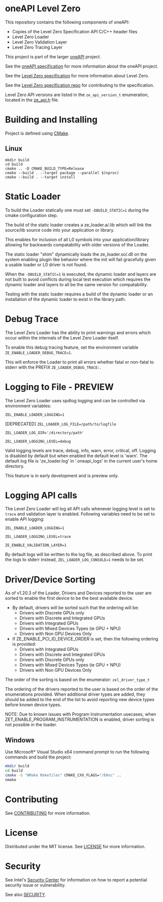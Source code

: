 # oneAPI Level Zero

This repository contains the following components of oneAPI:

- Copies of the Level Zero Specification API C/C++ header files
- Level Zero Loader
- Level Zero Validation Layer
- Level Zero Tracing Layer

This project is part of the larger [oneAPI](https://www.oneapi.com/) project.

See the [oneAPI specification](https://spec.oneapi.com/versions/latest/introduction.html) for more information about the oneAPI project.

See the [Level Zero specification](https://oneapi-src.github.io/level-zero-spec/level-zero/latest/index.html) for more information about Level Zero.

See the [Level Zero specification repo](https://github.com/oneapi-src/level-zero-spec) for contributing to the specification.

Level Zero API versions are listed in the `ze_api_version_t` enumeration, located in the
[ze_api.h](./include/ze_api.h) file.

# Building and Installing

Project is defined using [CMake](https://cmake.org/).

## Linux

```
mkdir build
cd build
cmake .. -D CMAKE_BUILD_TYPE=Release
cmake --build . --target package --parallel $(nproc)
cmake --build . --target install
```

# Static Loader
To build the Loader statically one must set `-DBUILD_STATIC=1` during the cmake configuration step.

The build of the static loader creates a ze_loader.a/.lib which will link the source/lib source code into your application or library.

This enables for inclusion of all L0 symbols into your application/library allowing for backwards compatability with older versions of the Loader.

The static loader "shim" dynamically loads the ze_loader.so/.dll on the system enabling plugin like behavior where the init will fail gracefully given a usable loader or L0 driver is not found.

When the `-DBUILD_STATIC=1` is executed, the dynamic loader and layers are not built to avoid conflicts during local test execution which requires the dynamic loader and layers to all be the same version for compatability.

Testing with the static loader requires a build of the dynamic loader or an installation of the dynamic loader to exist in the library path.

# Debug Trace
The Level Zero Loader has the ability to print warnings and errors which occur within the internals of the Level Zero Loader itself.

To enable this debug tracing feature, set the environment variable `ZE_ENABLE_LOADER_DEBUG_TRACE=1`.

This will enforce the Loader to print all errors whether fatal or non-fatal to stderr with the PREFIX `ZE_LOADER_DEBUG_TRACE:`.


# Logging to File - PREVIEW
The Level Zero Loader uses spdlog logging and can be controlled via environment variables:

`ZEL_ENABLE_LOADER_LOGGING=1`

[DEPRECATED] `ZEL_LOADER_LOG_FILE=/path/to/logfile`

`ZEL_LOADER_LOG_DIR='/directory/path'`

`ZEL_LOADER_LOGGING_LEVEL=debug`

Valid logging levels are trace, debug, info, warn, error, critical, off.
Logging is disabled by default but when enabled the default level is 'warn'.
The default log file is 'ze_loader.log' in '.oneapi_logs' in the current
user's home directory.

This feature is in early development and is preview only.

# Logging API calls
The Level Zero Loader will log all API calls whenever logging level is set to `trace` and
validation layer is enabled. Following variables need to be set to enable API logging:

`ZEL_ENABLE_LOADER_LOGGING=1`

`ZEL_LOADER_LOGGING_LEVEL=trace`

`ZE_ENABLE_VALIDATION_LAYER=1`

By default logs will be written to the log file, as described above. To print the logs
to stderr instead, `ZEL_LOADER_LOG_CONSOLE=1` needs to be set.

# Driver/Device Sorting

As of v1.20.3 of the Loader, Drivers and Devices reported to the user are sorted to enable the first device to be the best available device.

- By default, drivers will be sorted such that the ordering will be:
    - Drivers with Discrete GPUs only
    - Drivers with Discrete and Integrated GPUs
    - Drivers with Integrated GPUs
    - Drivers with Mixed Devices Types (ie GPU + NPU)
    - Drivers with Non GPU Devices Only
- If ZE_ENABLE_PCI_ID_DEVICE_ORDER is set, then the following ordering
  is provided:
    - Drivers with Integrated GPUs
    - Drivers with Discrete and Integrated GPUs
    - Drivers with Discrete GPUs only
    - Drivers with Mixed Devices Types (ie GPU + NPU)
    - Drivers with Non GPU Devices Only

The order of the sorting is based on the enumerator:
`zel_driver_type_t`

The ordering of the drivers reported to the user is based on the order of the enumerations provided.
When additional driver types are added, they should be added to the end of the list to avoid reporting new device types
before known device types.

NOTE: Due to known issues with Program Instrumentation usecases, when ZET_ENABLE_PROGRAM_INSTRUMENTATION is enabled, driver sorting is not possible in the loader.

## Windows
Use Microsoft* Visual Studio x64 command prompt to run the following commands and build the project:
```sh
mkdir build
cd build
cmake -G "NMake Makefiles" CMAKE_CXX_FLAGS="/EHsc" ..
nmake
```


# Contributing

See [CONTRIBUTING](CONTRIBUTING.md) for more information.

# License

Distributed under the MIT license. See [LICENSE](LICENSE) for more information.

# Security

See Intel's [Security Center](https://www.intel.com/content/www/us/en/security-center/default.html) for information on how to report a potential security issue or vulnerability.

See also [SECURITY](SECURITY.md).
